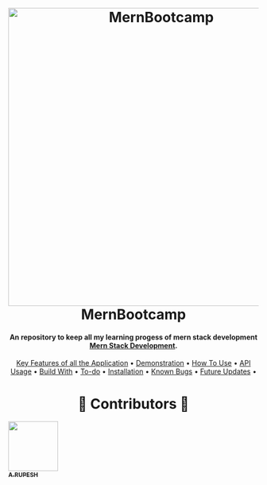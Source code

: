 
<h1 align="center">
  <br>
  <img src="https://i.morioh.com/6041892b0c.png" alt=" MernBootcamp" width="600"></a>
  <br>
  MernBootcamp
  <br>
</h1>
<h4 align="center">An repository to keep all my learning progess of mern stack development <a href="#" target="_blank">Mern Stack Development</a>.</h4>
 <p align="center">
  <a href="#key-features">Key Features of all the Application</a> •
  <a href="#demonstration">Demonstration</a> •
  <a href="#how-to-use">How To Use</a> •
  <a href="#api-usage">API Usage</a> •
  <a href="#build-with">Build With</a> •
  <a href="#to-do">To-do</a> •
  <a href="#installation">Installation</a> • 
  <a href="#known-bugs">Known Bugs</a> • 
  <a href="#future-updates">Future Updates</a> • 
</p>

<h1 align="center"> ️💚️ Contributors 💚 </h1>

<!-- ALL-CONTRIBUTORS-LIST:START - Do not remove or modify this section -->
<!-- prettier-ignore -->
[<img src="https://avatars1.githubusercontent.com/u/30566706?s=460&u=fa66403c14af5eafd23a330aee2b3864ed35c9c9&v=4" width="100px;"/><br /><sub><b>A.RUPESH</b></sub>](https://github.com/rupesh1310)<br />


